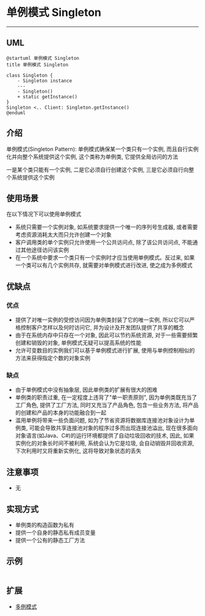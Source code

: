 # 单例模式 Singleton

---

## UML

```plantuml
@startuml 单例模式 Singleton
title 单例模式 Singleton

class Singleton {
    - Singleton instance
    ---
    - Singleton()
    + static getInstance()
}
Singleton <.. Client: Singleton.getInstance()
@enduml
```

## 介绍

单例模式(Singleton Pattern): 单例模式确保某一个类只有一个实例, 而且自行实例化并向整个系统提供这个实例, 这个类称为单例类, 它提供全局访问的方法

一是某个类只能有一个实例, 二是它必须自行创建这个实例, 三是它必须自行向整个系统提供这个实例

## 使用场景

在以下情况下可以使用单例模式

- 系统只需要一个实例对象, 如系统要求提供一个唯一的序列号生成器, 或者需要考虑资源消耗太大而只允许创建一个对象
- 客户调用类的单个实例只允许使用一个公共访问点, 除了该公共访问点, 不能通过其他途径访问该实例
- 在一个系统中要求一个类只有一个实例时才应当使用单例模式。反过来, 如果一个类可以有几个实例共存, 就需要对单例模式进行改进, 使之成为多例模式

## 优缺点

### 优点

- 提供了对唯一实例的受控访问因为单例类封装了它的唯一实例, 所以它可以严格控制客户怎样以及何时访问它, 并为设计及开发团队提供了共享的概念
- 由于在系统内存中只存在一个对象, 因此可以节约系统资源, 对于一些需要频繁创建和销毁的对象, 单例模式无疑可以提高系统的性能
- 允许可变数目的实例我们可以基于单例模式进行扩展, 使用与单例控制相似的方法来获得指定个数的对象实例

### 缺点

- 由于单例模式中没有抽象层, 因此单例类的扩展有很大的困难
- 单例类的职责过重, 在一定程度上违背了"单一职责原则", 因为单例类既充当了工厂角色, 提供了工厂方法, 同时又充当了产品角色, 包含一些业务方法, 将产品的创建和产品的本身的功能融合到一起
- 滥用单例将带来一些负面问题, 如为了节省资源将数据库连接池对象设计为单例类, 可能会导致共享连接池对象的程序过多而出现连接池溢出, 现在很多面向对象语言(如Java、C#)的运行环境都提供了自动垃圾回收的技术, 因此, 如果实例化的对象长时间不被利用, 系统会认为它是垃圾, 会自动销毁并回收资源, 下次利用时又将重新实例化, 这将导致对象状态的丢失

## 注意事项

- 无

## 实现方式

- 单例类的构造函数为私有
- 提供一个自身的静态私有成员变量
- 提供一个公有的静态工厂方法

## 示例

```java

```

## 扩展

- [多例模式](/repository/Theories/ObjectOrientedProgramming/DesignPattern/CreationalPatterns/Singleton/Multiton.md)